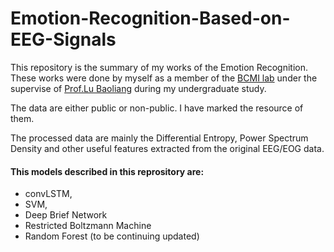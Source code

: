 # Emotion-Recognition-Based-on-EEG-Signals
This repository is the summary of my works of the Emotion Recognition. These works were done by myself as a member of the [BCMI lab](http://bcmi.sjtu.edu.cn/) under the supervise of [Prof.Lu Baoliang](http://bcmi.sjtu.edu.cn/~blu/) during my undergraduate study.

The data are either public or non-public. I have marked the resource of them.

The processed data are mainly the Differential Entropy, Power Spectrum Density and other useful features extracted from the original EEG/EOG data.

#### This models described in this reprository are:
- convLSTM,
- SVM,
- Deep Brief Network
- Restricted Boltzmann Machine
- Random Forest
(to be continuing updated)
